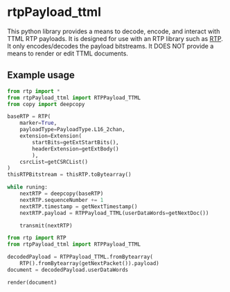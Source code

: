 # rtpPayload_ttml

This python library provides a means to decode, encode, and interact with TTML RTP payloads. It is designed for use with an RTP library such as [RTP](https://github.com/bbc/rd-apmm-python-lib-rtp). It only encodes/decodes the payload bitstreams. It DOES NOT provide a means to render or edit TTML documents.

## Example usage
```python
from rtp import *
from rtpPayload_ttml import RTPPayload_TTML
from copy import deepcopy

baseRTP = RTP(
    marker=True,
    payloadType=PayloadType.L16_2chan,
    extension=Extension(
        startBits=getExtStartBits(),
        headerExtension=getExtBody()
        ),
    csrcList=getCSRCList()
)
thisRTPBitstream = thisRTP.toBytearray()

while runing:
    nextRTP = deepcopy(baseRTP)
    nextRTP.sequenceNumber += 1
    nextRTP.timestamp = getNextTimestamp()
    nextRTP.payload = RTPPayload_TTML(userDataWords=getNextDoc())

    transmit(nextRTP)
```

```python
from rtp import RTP
from rtpPayload_ttml import RTPPayload_TTML

decodedPayload = RTPPayload_TTML.fromBytearray(
    RTP().fromBytearray(getNextPacket()).payload)
document = decodedPayload.userDataWords

render(document)
```
